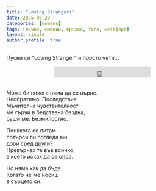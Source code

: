 ```yaml
---
title: "Loving Strangers"
date: 2025-06-23
categories: [поезия]
tags: [лично, емоции, връзка, тъга, метафора]
layout: single
author_profile: true
---
```


Пусни си “Loving Stranger” и просто чети...

<div style="text-align: center;">
  <iframe width="50%" height="30"
    src="https://www.youtube.com/embed/UDYuTH8M5Y4?si=rRn7Vu3DGHBtVw5d"
    frameborder="0"
    allowfullscreen>
  </iframe>
</div>
<br>

Може би никога няма да се върне.  
Необратимо. Последствие.  
Мъчителна чувствителност  
ме гърчи в бедствена бездна,  
руши ме. Безмилостно.

Понякога се питам -  
потърси ли погледа ми  
дори сред други?  
Превърнах те във всичко,  
в което исках да се опра.

Но няма как да бъде.  
Когато не ме носиш  
в сърцето си.